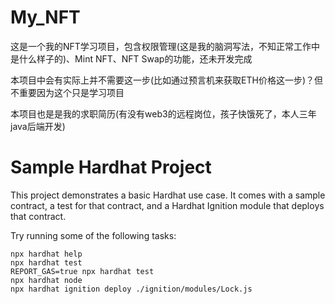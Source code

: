 # My_NFT
这是一个我的NFT学习项目，包含权限管理(这是我的脑洞写法，不知正常工作中是什么样子的)、Mint NFT、NFT Swap的功能，还未开发完成

本项目中会有实际上并不需要这一步(比如通过预言机来获取ETH价格这一步)？但不重要因为这个只是学习项目

本项目也是是我的求职简历(有没有web3的远程岗位，孩子快饿死了，本人三年java后端开发)

# Sample Hardhat Project

This project demonstrates a basic Hardhat use case. It comes with a sample contract, a test for that contract, and a Hardhat Ignition module that deploys that contract.

Try running some of the following tasks:

```shell
npx hardhat help
npx hardhat test
REPORT_GAS=true npx hardhat test
npx hardhat node
npx hardhat ignition deploy ./ignition/modules/Lock.js
```
